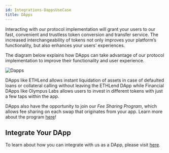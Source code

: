 ```yaml
---
id: Integrations-DappsUseCase
title: DApps
---
```

Interacting with our protocol implementation will grant your users to our fast, convenient and trustless token conversion and transfer service. The increased interchangeability of tokens not only improves your platform’s functionality, but also enhances your users' experiences. 

The diagram below explains how DApps can take advantage of our protocol implementation to improve their functionality and user experience. 

![Dapps](/uploads/dapps.png "DApps")

DApps like ETHLend allows instant liquidation of assets in case of defaulted loans or collateral calling without leaving the ETHLend DApp while Financial DApps like Olympus Labs allows users to invest in different tokens with just a few taps within the app.

DApps also have the opportunity to join our *Fee Sharing Program*, which allows fee sharing on each swap that originates from your app. Learn more about the program [here](integrations-feesharing.md)!

## Integrate Your DApp 
To learn about how you can integrate with us as a DApp, please visit [here](integrations-dappsguide.md).
